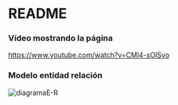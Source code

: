 # README

### Vídeo mostrando la página
https://www.youtube.com/watch?v=CMl4-sOISyo

### Modelo entidad relación
![diagramaE-R](https://github.com/Lina2210/AWS23/assets/95907445/ebb3b552-8922-4229-a3e0-82c34456d9cf)

